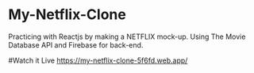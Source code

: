 # My-Netflix-Clone
Practicing with Reactjs by making a NETFLIX mock-up. Using The Movie Database API and Firebase for back-end.

#Watch it Live
https://my-netflix-clone-5f6fd.web.app/
